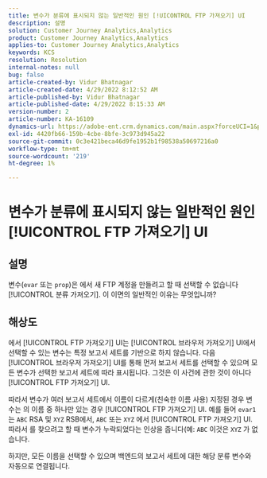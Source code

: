 ```yaml
---
title: 변수가 분류에 표시되지 않는 일반적인 원인 [!UICONTROL FTP 가져오기] UI
description: 설명
solution: Customer Journey Analytics,Analytics
product: Customer Journey Analytics,Analytics
applies-to: Customer Journey Analytics,Analytics
keywords: KCS
resolution: Resolution
internal-notes: null
bug: false
article-created-by: Vidur Bhatnagar
article-created-date: 4/29/2022 8:12:52 AM
article-published-by: Vidur Bhatnagar
article-published-date: 4/29/2022 8:15:33 AM
version-number: 2
article-number: KA-16109
dynamics-url: https://adobe-ent.crm.dynamics.com/main.aspx?forceUCI=1&pagetype=entityrecord&etn=knowledgearticle&id=a2c6d429-94c7-ec11-a7b6-0022480a1de4
exl-id: 4420fb66-159b-4cbe-8bfe-3c973d945a22
source-git-commit: 0c3e421beca46d9fe1952b1f98538a50697216a0
workflow-type: tm+mt
source-wordcount: '219'
ht-degree: 1%

---
```


# 변수가 분류에 표시되지 않는 일반적인 원인 [!UICONTROL FTP 가져오기] UI

## 설명


변수(`evar` 또는 `prop`)은 에서 새 FTP 계정을 만들려고 할 때 선택할 수 없습니다 [!UICONTROL 분류 가져오기]. 이 이면의 일반적인 이유는 무엇입니까?


## 해상도


에서 [!UICONTROL FTP 가져오기] UI는 [!UICONTROL 브라우저 가져오기] UI에서 선택할 수 있는 변수는 특정 보고서 세트를 기반으로 하지 않습니다. 다음 [!UICONTROL 브라우저 가져오기] UI를 통해 먼저 보고서 세트를 선택할 수 있으며 모든 변수가 선택한 보고서 세트에 따라 표시됩니다. 그것은 이 사건에 관한 것이 아니다 [!UICONTROL FTP 가져오기] UI.

따라서 변수가 여러 보고서 세트에서 이름이 다르게(친숙한 이름 사용) 지정된 경우 변수는 의 이름 중 하나만 있는 경우 [!UICONTROL FTP 가져오기] UI. 예를 들어 `evar1` 는 `ABC` RSA 및 `XYZ` RSB에서, `ABC` 또는 `XYZ` 에서 [!UICONTROL FTP 가져오기] UI. 따라서 를 찾으려고 할 때 변수가 누락되었다는 인상을 줍니다(예: `ABC` 이것은 `XYZ` 가 없습니다.

하지만, 모든 이름을 선택할 수 있으며 백엔드의 보고서 세트에 대한 해당 분류 변수와 자동으로 연결됩니다.
